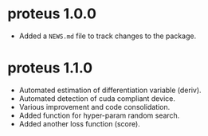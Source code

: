 # proteus 1.0.0

* Added a `NEWS.md` file to track changes to the package.


# proteus 1.1.0
* Automated estimation of differentiation variable (deriv).
* Automated detection of cuda compliant device.
* Various improvement and code consolidation.
* Added function for hyper-param random search.
* Added another loss function (score).

